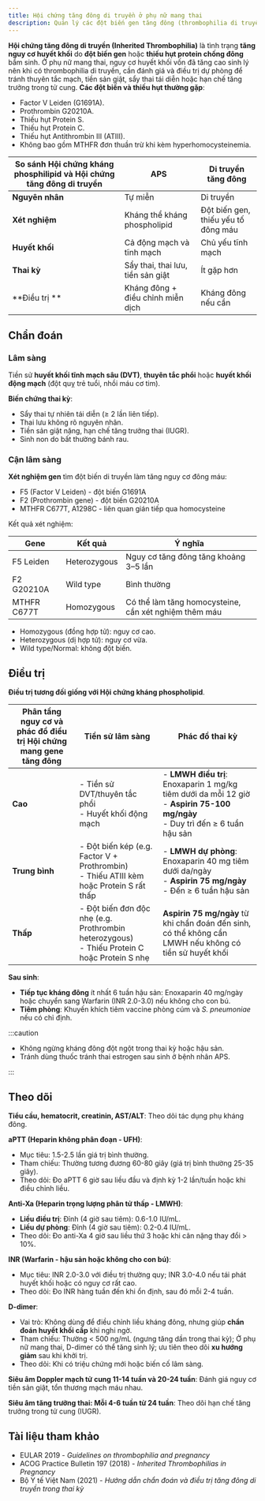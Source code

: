 ```yaml
---
title: Hội chứng tăng đông di truyền ở phụ nữ mang thai
description: Quản lý các đột biến gen tăng đông (thrombophilia di truyền) ở phụ nữ mang thai nhằm phòng ngừa huyết khối và biến chứng sản khoa.
---
```


**Hội chứng tăng đông di truyền (Inherited Thrombophilia)** là tình trạng **tăng nguy cơ huyết khối** do **đột biến gen** hoặc **thiếu hụt protein chống đông** bẩm sinh. Ở phụ nữ mang thai, nguy cơ huyết khối vốn đã tăng cao sinh lý nên khi có thrombophilia di truyền, cần đánh giá và điều trị dự phòng để tránh thuyên tắc mạch, tiền sản giật, sẩy thai tái diễn hoặc hạn chế tăng trưởng trong tử cung. **Các đột biến và thiếu hụt thường gặp**:

- Factor V Leiden (G1691A).
- Prothrombin G20210A.
- Thiếu hụt Protein S.
- Thiếu hụt Protein C.
- Thiếu hụt Antithrombin III (ATIII).
- Không bao gồm MTHFR đơn thuần trừ khi kèm hyperhomocysteinemia.

| So sánh Hội chứng kháng phosphilipid và Hội chứng tăng đông di truyền | APS                               | Di truyền tăng đông                 |
| --------------------------------------------------------------------- | --------------------------------- | ----------------------------------- |
| **Nguyên nhân**                                                       | Tự miễn                           | Di truyền                           |
| **Xét nghiệm**                                                        | Kháng thể kháng phospholipid      | Đột biến gen, thiếu yếu tố đông máu |
| **Huyết khối**                                                        | Cả động mạch và tĩnh mạch         | Chủ yếu tĩnh mạch                   |
| **Thai kỳ**                                                           | Sẩy thai, thai lưu, tiền sản giật | Ít gặp hơn                          |
| **Điều trị **                                                         | Kháng đông + điều chỉnh miễn dịch | Kháng đông nếu cần                  |

## Chẩn đoán

### Lâm sàng

Tiền sử **huyết khối tĩnh mạch sâu (DVT)**, **thuyên tắc phổi** hoặc **huyết khối động mạch** (đột quỵ trẻ tuổi, nhồi máu cơ tim).

**Biến chứng thai kỳ**:

- Sẩy thai tự nhiên tái diễn (≥ 2 lần liên tiếp).
- Thai lưu không rõ nguyên nhân.
- Tiền sản giật nặng, hạn chế tăng trưởng thai (IUGR).
- Sinh non do bất thường bánh rau.

### Cận lâm sàng

**Xét nghiệm gen** tìm đột biến di truyền làm tăng nguy cơ đông máu:

- F5 (Factor V Leiden) - đột biến G1691A
- F2 (Prothrombin gene) - đột biến G20210A
- MTHFR C677T, A1298C - liên quan gián tiếp qua homocysteine

Kết quả xét nghiệm:

| Gene        | Kết quả      | Ý nghĩa                                               |
| ----------- | ------------ | ----------------------------------------------------- |
| F5 Leiden   | Heterozygous | Nguy cơ tăng đông tăng khoảng 3–5 lần                 |
| F2 G20210A  | Wild type    | Bình thường                                           |
| MTHFR C677T | Homozygous   | Có thể làm tăng homocysteine, cần xét nghiệm thêm máu |

- Homozygous (đồng hợp tử): nguy cơ cao.
- Heterozygous (dị hợp tử): nguy cơ vừa.
- Wild type/Normal: không đột biến.

## Điều trị

**Điều trị tương đối giống với Hội chứng kháng phospholipid**.

| Phân tầng nguy cơ và phác đồ điều trị Hội chứng mang gene tăng đông | Tiền sử lâm sàng                                                                                | Phác đồ thai kỳ                                                                                                                     |
| ------------------------------------------------------------------- | ----------------------------------------------------------------------------------------------- | ----------------------------------------------------------------------------------------------------------------------------------- |
| **Cao**                                                             | - Tiền sử DVT/thuyên tắc phổi<br/>- Huyết khối động mạch                                        | - **LMWH điều trị**: Enoxaparin 1 mg/kg tiêm dưới da mỗi 12 giờ<br/>- **Aspirin 75-100 mg/ngày**<br/>- Duy trì đến ≥ 6 tuần hậu sản |
| **Trung bình**                                                      | - Đột biến kép (e.g. Factor V + Prothrombin)<br/>- Thiếu ATIII kèm hoặc Protein S rất thấp      | - **LMWH dự phòng**: Enoxaparin 40 mg tiêm dưới da/ngày<br/>- **Aspirin 75 mg/ngày**<br/>- Đến ≥ 6 tuần hậu sản                     |
| **Thấp**                                                            | - Đột biến đơn độc nhẹ (e.g. Prothrombin heterozygous)<br/>- Thiếu Protein C hoặc Protein S nhẹ | **Aspirin 75 mg/ngày** từ khi chẩn đoán đến sinh, có thể không cần LMWH nếu không có tiền sử huyết khối                             |

**Sau sinh**:

- **Tiếp tục kháng đông** ít nhất 6 tuần hậu sản: Enoxaparin 40 mg/ngày hoặc chuyển sang Warfarin (INR 2.0-3.0) nếu không cho con bú.
- **Tiêm phòng**: Khuyến khích tiêm vaccine phòng cúm và _S. pneumoniae_ nếu có chỉ định.

:::caution

- Không ngừng kháng đông đột ngột trong thai kỳ hoặc hậu sản.
- Tránh dùng thuốc tránh thai estrogen sau sinh ở bệnh nhân APS.

:::

## Theo dõi

**Tiểu cầu, hematocrit, creatinin, AST/ALT**: Theo dõi tác dụng phụ kháng đông.

**aPTT (Heparin không phân đoạn - UFH)**:

- Mục tiêu: 1.5-2.5 lần giá trị bình thường.
- Tham chiếu: Thường tương đương 60-80 giây (giá trị bình thường 25-35 giây).
- Theo dõi: Đo aPTT 6 giờ sau liều đầu và định kỳ 1-2 lần/tuần hoặc khi điều chỉnh liều.

**Anti-Xa (Heparin trọng lượng phân tử thấp - LMWH)**:

- **Liều điều trị**: Đỉnh (4 giờ sau tiêm): 0.6-1.0 IU/mL.
- **Liều dự phòng**: Đỉnh (4 giờ sau tiêm): 0.2-0.4 IU/mL.
- Theo dõi: Đo anti-Xa 4 giờ sau liều thứ 3 hoặc khi cân nặng thay đổi > 10%.

**INR (Warfarin - hậu sản hoặc không cho con bú)**:

- Mục tiêu: INR 2.0-3.0 với điều trị thường quy; INR 3.0-4.0 nếu tái phát huyết khối hoặc có nguy cơ rất cao.
- Theo dõi: Đo INR hàng tuần đến khi ổn định, sau đó mỗi 2-4 tuần.

**D-dimer**:

- Vai trò: Không dùng để điều chỉnh liều kháng đông, nhưng giúp **chẩn đoán huyết khối cấp** khi nghi ngờ.
- Tham chiếu: Thường < 500 ng/mL (ngưng tăng dần trong thai kỳ); Ở phụ nữ mang thai, D-dimer có thể tăng sinh lý; ưu tiên theo dõi **xu hướng giảm** sau khi khởi trị.
- Theo dõi: Khi có triệu chứng mới hoặc biến cố lâm sàng.

**Siêu âm Doppler mạch tử cung 11-14 tuần và 20-24 tuần**: Đánh giá nguy cơ tiền sản giật, tổn thương mạch máu nhau.

**Siêu âm tăng trưởng thai: Mỗi 4-6 tuần từ 24 tuần**: Theo dõi hạn chế tăng trưởng trong tử cung (IUGR).

## Tài liệu tham khảo

- EULAR 2019 - _Guidelines on thrombophilia and pregnancy_
- ACOG Practice Bulletin 197 (2018) - _Inherited Thrombophilias in Pregnancy_
- Bộ Y tế Việt Nam (2021) - _Hướng dẫn chẩn đoán và điều trị tăng đông di truyền trong thai kỳ_
